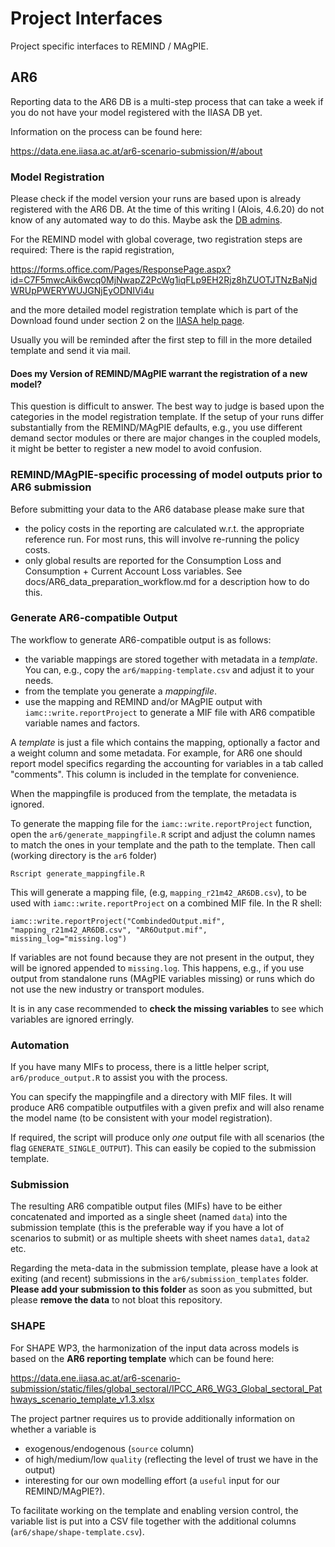 # Project Interfaces
Project specific interfaces to REMIND / MAgPIE.

## AR6

Reporting data to the AR6 DB is a multi-step process that can take a
week if you do not have your model registered with the IIASA DB yet.


Information on the process can be found here:

https://data.ene.iiasa.ac.at/ar6-scenario-submission/#/about

### Model Registration

Please check if the model version your runs are based upon is already
registered with the AR6 DB. At the time of this writing I (Alois, 4.6.20) do
not know of any automated way to do this. Maybe ask the [DB
admins](ipccAR6db.ene.admin@iiasa.ac.at).


For the REMIND model with global coverage, two registration steps are
required: There is the rapid registration,

https://forms.office.com/Pages/ResponsePage.aspx?id=C7F5mwcAik6wcq0MjNwapZ2PcWg1iqFLp9EH2Rjz8hZUOTJTNzBaNjdWRUpPWERYWUJGNjEyODNIVi4u

and the more detailed model registration template which is part of the
Download found under section 2 on the [IIASA help
page](https://data.ene.iiasa.ac.at/ar6-scenario-submission/#/about).

Usually you will be reminded after the first step to fill in the more
detailed template and send it via mail.

#### Does my Version of REMIND/MAgPIE warrant the registration of a new model?

This question is difficult to answer. The best way to judge is based
upon the categories in the model registration template. If the setup
of your runs differ substantially from the REMIND/MAgPIE defaults,
e.g., you use different demand sector modules or there are major changes in
the coupled models, it might be better to register a new model to
avoid confusion.

### REMIND/MAgPIE-specific processing of model outputs prior to AR6 submission
Before submitting your data to the AR6 database please make sure that 
- the policy costs in the reporting are calculated w.r.t. the appropriate reference run. For most runs, this will involve re-running the policy costs.
- only global results are reported for the Consumption Loss and Consumption + Current Account Loss variables. 
See docs/AR6_data_preparation_workflow.md for a description how to do this.

### Generate AR6-compatible Output

The workflow to generate AR6-compatible output is as follows:

- the variable mappings are stored together with metadata in a
  *template*. You can, e.g., copy the `ar6/mapping-template.csv` and
  adjust it to your needs.
- from the template you generate a *mappingfile*.
- use the mapping and REMIND and/or MAgPIE output with
  `iamc::write.reportProject` to generate a MIF
  file with AR6 compatible variable names and factors.


A *template* is just a file which contains the mapping, optionally a
factor and a weight column and some metadata. For example, for AR6 one
should report model specifics regarding the accounting for variables
in a tab called "comments". This column is included in the template
for convenience.

When the mappingfile is produced from the template, the metadata is ignored.

To generate the mapping file for the `iamc::write.reportProject`
function, open the `ar6/generate_mappingfile.R` script and adjust the
column names to match the ones in your template and the path to the template.
Then call (working directory is the `ar6` folder)
```
Rscript generate_mappingfile.R
```
This will generate a mapping file, (e.g, `mapping_r21m42_AR6DB.csv`),
to be used with `iamc::write.reportProject` on a combined MIF file.
In the R shell:

```{r}
iamc::write.reportProject("CombindedOutput.mif", "mapping_r21m42_AR6DB.csv", "AR6Output.mif", missing_log="missing.log")
```
If variables are not found because they are not present in the output, 
they will be ignored appended to `missing.log`. This happens, e.g., if
you use output from standalone runs (MAgPIE variables missing) or runs
which do not use the new industry or transport modules.


It is in any case recommended to **check the missing variables** to see which
variables are ignored erringly.

### Automation

If you have many MIFs to process, there is a little helper script,
`ar6/produce_output.R` to assist you with the process.

You can specify the mappingfile and a directory with MIF files. It
will produce AR6 compatible outputfiles with a given prefix and will
also rename the model name (to be consistent with your model
registration).

If required, the script will produce only *one* output file with all
scenarios (the flag `GENERATE_SINGLE_OUTPUT`). This can easily be
copied to the submission template.

### Submission

The resulting AR6 compatible output files (MIFs) have to be either
concatenated and imported as a single sheet (named `data`) into the
submission template (this is the preferable way if you have a lot of
scenarios to submit) or as multiple sheets with sheet names `data1`,
`data2` etc. 


Regarding the meta-data in the submission template, please have a look
at exiting (and recent) submissions in the `ar6/submission_templates`
folder. **Please add your submission to this folder** as soon as you
submitted, but please **remove the data** to not bloat this repository. 

### SHAPE

For SHAPE WP3, the harmonization of the input data across models is
based on the **AR6 reporting template** which can be found here:

https://data.ene.iiasa.ac.at/ar6-scenario-submission/static/files/global_sectoral/IPCC_AR6_WG3_Global_sectoral_Pathways_scenario_template_v1.3.xlsx

The project partner requires us to provide additionally information on
whether a variable is
- exogenous/endogenous (`source` column)
- of high/medium/low `quality` (reflecting the level of trust we have in
the output)
- interesting for our own modelling effort (a `useful` input for our REMIND/MAgPIE?).


To facilitate working on the template and enabling version control, 
the variable list is put into a CSV file together with the additional
columns (`ar6/shape/shape-template.csv`).


